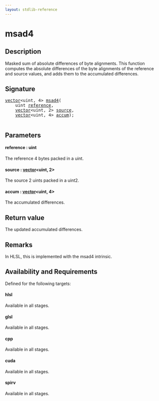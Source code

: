 ```yaml
---
layout: stdlib-reference
---
```


# msad4

## Description

Masked sum of absolute differences of byte alignments.
This function computes the absolute differences of the byte alignments of the reference and source values, and adds them to the accumulated differences.



## Signature 

<pre>
<a href="index.html" class="code_type">vector</a>&lt;<span class="code_keyword">uint</span>, 4&gt; <a href="msad4.html">msad4</a>(
    <span class="code_keyword">uint</span> <a href="msad4.html#decl-reference" class="code_param">reference</a>,
    <a href="index.html" class="code_type">vector</a>&lt;<span class="code_keyword">uint</span>, 2&gt; <a href="msad4.html#decl-source" class="code_param">source</a>,
    <a href="index.html" class="code_type">vector</a>&lt;<span class="code_keyword">uint</span>, 4&gt; <a href="msad4.html#decl-accum" class="code_param">accum</a>);

</pre>

## Parameters

####  <a id="decl-reference"></a>reference  : uint
The reference 4 bytes packed in a uint.

####  <a id="decl-source"></a>source  : [vector](../types/vector/index)\<uint, 2\>
The source 2 uints packed in a uint2.

####  <a id="decl-accum"></a>accum  : [vector](../types/vector/index)\<uint, 4\>
The accumulated differences.


## Return value
The updated accumulated differences.

## Remarks
In HLSL, this is implemented with the msad4 intrinsic.


## Availability and Requirements

Defined for the following targets:

#### hlsl
Available in all stages.

#### glsl
Available in all stages.

#### cpp
Available in all stages.

#### cuda
Available in all stages.

#### spirv
Available in all stages.



